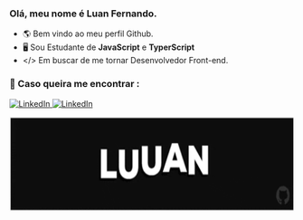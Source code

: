 ### Olá, meu nome é Luan Fernando.
- 🌎 Bem vindo ao meu perfil Github.
- 🖥️ Sou Estudante de <strong>JavaScript</strong> e <strong>TyperScript</strong>
- </> Em buscar de me tornar Desenvolvedor Front-end.

### 💌 Caso queira me encontrar :

<p align="left">
 <a href="https://www.linkedin.com/in/luan-fernando/" target="_blank">
  <img src="https://img.shields.io/badge/-Linkedin-6610F2?style=for-the-badge&logo=Linkedin&logoColor=FFFFFF&" alt="LinkedIn">
 </a>
 <a href="mailto:luanfernando118@gmail.com" target="_blank">
  <img src="https://img.shields.io/badge/-Email-6610F2?style=for-the-badge&logo=Gmail&logoColor=FFFFFF&" alt="LinkedIn">
 </a>
</p>

<img src="Luuan.gif" height="168px"/> 
